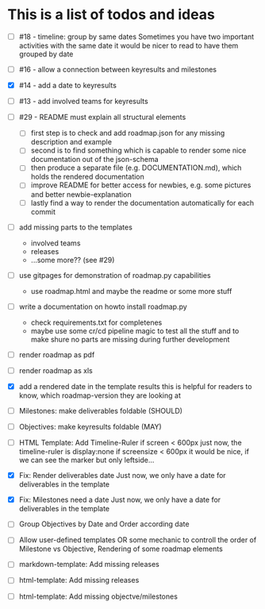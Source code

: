 # This is a list of todos and ideas

- [ ] #18 - timeline: group by same dates
    Sometimes you have two important activities with the same date
    it would be nicer to read to have them grouped by date

- [ ] #16 - allow a connection between keyresults and milestones

- [x] #14 - add a date to keyresults

- [ ] #13 - add involved teams for keyresults

- [ ] #29 - README must explain all structural elements
    - [ ] first step is to check and add roadmap.json for any missing description and example
    - [ ] second is to find something which is capable to render some nice documentation out of the json-schema
    - [ ] then produce a separate file (e.g. DOCUMENTATION.md), which holds the rendered documentation
    - [ ] improve README for better access for newbies, e.g. some pictures and better newbie-explanation
    - [ ] lastly find a way to render the documentation automatically for each commit

- [ ] add missing parts to the templates
    - involved teams
    - releases
    - ...some more?? (see #29)

- [ ] use gitpages for demonstration of roadmap.py capabilities
    - use roadmap.html and maybe the readme or some more stuff

- [ ] write a documentation on howto install roadmap.py
    - check requirements.txt for completenes
    - maybe use some cr/cd pipeline magic to test all the stuff and to make shure no parts are missing during further development

- [ ] render roadmap as pdf

- [ ] render roadmap as xls

- [X] add a rendered date in the template results
      this is helpful for readers to know, which roadmap-version they are looking at

- [ ] Milestones: make deliverables foldable (SHOULD)

- [ ] Objectives: make keyresults foldable (MAY)

- [ ] HTML Template: Add Timeline-Ruler if screen < 600px
    just now, the timeline-ruler is display:none if screensize < 600px
    it would be nice, if we can see the marker but only leftside...

- [x] Fix: Render deliverables date
      Just now, we only have a date for deliverables in the template

- [x] Fix: Milestones need a date
      Just now, we only have a date for deliverables in the template

- [ ] Group Objectives by Date and Order according date

- [ ] Allow user-defined templates OR some mechanic to controll the order of Milestone vs Objective, Rendering of some roadmap elements

- [ ] markdown-template: Add missing releases

- [ ] html-template: Add missing releases

- [ ] html-template: Add missing objectve/milestones
